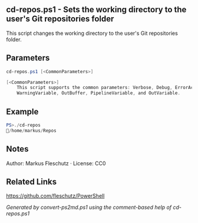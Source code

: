 ## cd-repos.ps1 - Sets the working directory to the user's Git repositories folder

This script changes the working directory to the user's Git repositories folder.

## Parameters
```powershell
cd-repos.ps1 [<CommonParameters>]

[<CommonParameters>]
    This script supports the common parameters: Verbose, Debug, ErrorAction, ErrorVariable, WarningAction, 
    WarningVariable, OutBuffer, PipelineVariable, and OutVariable.
```

## Example
```powershell
PS>./cd-repos
📂/home/markus/Repos
```

## Notes
Author: Markus Fleschutz · License: CC0

## Related Links
https://github.com/fleschutz/PowerShell

*Generated by convert-ps2md.ps1 using the comment-based help of cd-repos.ps1*
